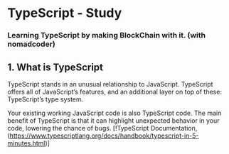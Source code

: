 # TypeScript - Study

### Learning TypeScript by making BlockChain with it. (with nomadcoder)


## 1. What is TypeScript
 
  TypeScript stands in an unusual relationship to JavaScript. 
  TypeScript offers all of JavaScript’s features, and an additional layer on top of these: TypeScript’s type system.
  
  Your existing working JavaScript code is also TypeScript code. The main benefit of TypeScript is that it can highlight unexpected behavior in your code, lowering   the chance of bugs.
  [!TypeScript Documentation,(https://www.typescriptlang.org/docs/handbook/typescript-in-5-minutes.html)]
  
